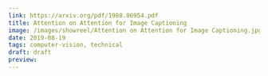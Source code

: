 ```yaml
---
link: https://arxiv.org/pdf/1908.06954.pdf
title: Attention on Attention for Image Captioning
image: /images/showreel/Attention on Attention for Image Captioning.jpg
date: 2019-08-19
tags: computer-vision, technical
draft: draft
preview:
---
```



